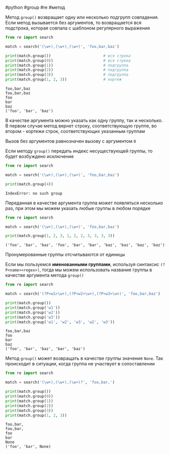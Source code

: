 #python #group #re #метод


Метод `group()` возвращает одну или несколько подгрупп совпадения. Если метод вызывается без аргументов, то возвращается вся подстрока, которая совпала с шаблоном регулярного выражения
```python
from re import search

match = search('(\w+),(\w+),(\w+)', 'foo,bar,baz')

print(match.group())                       # вся строка
print(match.group(0))                      # вся строка
print(match.group(1))                      # подгруппа
print(match.group(2))                      # подгруппа
print(match.group(3))                      # подгруппа
print(match.group(1, 2, 3))                # кортеж
```
```
foo,bar,baz
foo,bar,baz
foo
bar
baz
('foo', 'bar', 'baz')
```
В качестве аргумента можно указать как одну группу, так и несколько. В первом случае метод вернет строку, соответствующую группе, во втором - кортежи строк, соответствующих указанным группам

Вызов без аргументов равнозначен вызову с аргументом `0`

Если методу `group()` передать индекс несуществующей группы, то будет возбуждено исключение
```python
from re import search

match = search('(\w+),(\w+),(\w+)', 'foo,bar,baz')

print(match.group(4))
```
```
IndexError: no such group
```

Переданная в качестве аргумента группа может появляться несколько раз, при этом мы можем указать любые группы в любом порядке
```python
from re import search

match = search('(\w+),(\w+),(\w+)', 'foo,bar,baz')

print(match.group(1, 2, 3, 1, 2, 2, 3, 3, 3, 3))
```
```
('foo', 'bar', 'baz', 'foo', 'bar', 'bar', 'baz', 'baz', 'baz', 'baz')
```
Пронумерованные группы отсчитываются от единицы

Если мы пользуемся **именованными группами**, используя синтаксис `(?P<name><regex>)`, тогда мы можем использовать название группы в качестве аргумента метода `group()`
```python
from re import search

match = search('(?P<w1>\w+),(?P<w2>\w+),(?P<w3>\w+)', 'foo,bar,baz')

print(match.group())
print(match.group('w1'))
print(match.group('w2'))
print(match.group('w3'))
print(match.group('w1', 'w2', 'w3', 'w2', 'w3'))
```
```
foo,bar,baz
foo
bar
baz
('foo', 'bar', 'baz', 'bar', 'baz')
```

Метод `group()` может возвращать в качестве группы значение `None`. Так происходит в ситуации, когда группа не участвует в сопоставлении
```python
from re import search

match = search('(\w+),(\w+),(\w+)?', 'foo,bar,')

print(match.group())
print(match.group(0))
print(match.group(1))
print(match.group(2))
print(match.group(3))
print(match.group(1, 2, 3))
```
```
foo,bar,
foo,bar,
foo
bar
None
('foo', 'bar', None)
```